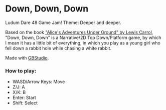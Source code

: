 # Down, Down, Down
Ludum Dare 48 Game Jam! Theme: Deeper and deeper.

Based on the book ["Alice's Adventures Under Ground" by Lewis Carrol](http://www.gutenberg.org/files/19002/19002-h/19002-h.htm), "Down, Down, Down" is a Narrative/2D Top Down/Platform game, by which I mean it has a little bit of everything, in which you play as a young girl who fell down a rabbit hole while chasing a white rabbit.

Made with [GBStudio](https://twitter.com/GBStudioDev).

### How to play:
- WASD/Arrow Keys: Move
- Z/J: A
- X/K: B
- Enter: Start
- Shift: Select
